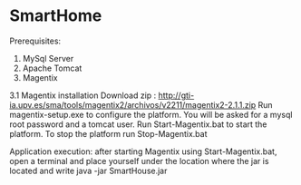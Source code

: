 # SmartHome

Prerequisites:
1. MySql Server
2. Apache Tomcat
3. Magentix

3.1 Magentix installation
      Download zip : http://gti-ia.upv.es/sma/tools/magentix2/archivos/v2211/magentix2-2.1.1.zip
      Run magentix-setup.exe to configure the platform. You will be asked for a mysql root password and a tomcat user.
      Run Start-Magentix.bat to start the platform.
      To stop the platform run Stop-Magentix.bat

Application execution:
      after starting Magentix using Start-Magentix.bat, open a terminal and place yourself under the location where the jar 
      is located and write java -jar SmartHouse.jar
